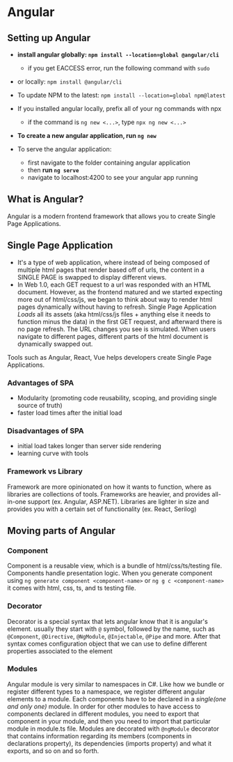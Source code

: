 # Angular

## Setting up Angular
- **install angular globally: `npm install --location=global @angular/cli`**
    - if you get EACCESS error, run the following command with `sudo`
- or locally: `npm install @angular/cli`
- To update NPM to the latest: `npm install --location=global npm@latest`

- If you installed angular locally, prefix all of your ng commands with npx
    - if the command is `ng new <...>`, type `npx ng new <...>`

- **To create a new angular application, run `ng new`**
- To serve the angular application:
    - first navigate to the folder containing angular application
    - then **run `ng serve`**
    - navigate to localhost:4200 to see your angular app running

## What is Angular?
Angular is a modern frontend framework that allows you to create Single Page Applications.

## Single Page Application
- It's a type of web application, where instead of being composed of multiple html pages that render based off of urls, the content in a SINGLE PAGE is swapped to display different views.
- In Web 1.0, each GET request to a url was responded with an HTML document.
However, as the frontend matured and we started expecting more out of html/css/js, we began to think about way to render html pages dynamically without having to refresh. Single Page Application _Loads_ all its assets (aka html/css/js files + anything else it needs to function minus the data) in the first GET request, and afterward there is no page refresh. The URL changes you see is simulated. When users navigate to different pages, different parts of the html document is dynamically swapped out.

Tools such as Angular, React, Vue helps developers create Single Page Applications.

### Advantages of SPA
- Modularity (promoting code reusability, scoping, and providing single source of truth)
- faster load times after the initial load

### Disadvantages of SPA
- initial load takes longer than server side rendering
- learning curve with tools

### Framework vs Library 
Framework are more opinionated on how it wants to function, where as libraries are collections of tools. Frameworks are heavier, and provides all-in-one support (ex. Angular, ASP.NET). Libraries are lighter in size and provides you with a certain set of functionality (ex. React, Serilog)

## Moving parts of Angular
### Component
Component is a reusable view, which is a bundle of html/css/ts/testing file. Components handle presentation logic.
When you generate component using `ng generate component <component-name>` or `ng g c <component-name>` it comes with html, css, ts, and ts testing file.

### Decorator
Decorator is a special syntax that lets angular know that it is angular's element. usually they start with `@` symbol, followed by the name, such as `@Component`, `@Directive`, `@NgModule`, `@Injectable`, `@Pipe` and more. After that syntax comes configuration object that we can use to define different properties associated to the element 

### Modules
Angular module is very similar to namespaces in C#. Like how we bundle or register different types to a namespace, we register different angular elements to a module. Each components have to be declared in a *single(one and only one)* module. In order for other modules to have access to components declared in different modules, you need to export that component in your module, and then you need to import that particular module in module.ts file.
Modules are decorated with `@ngModule` decorator that contains information regarding its members (components in declarations property), its dependencies (imports property) and what it exports, and so on and so forth.
